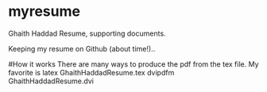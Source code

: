 # myresume
Ghaith Haddad Resume, supporting documents.

Keeping my resume on Github (about time!)..

#How it works
There are many ways to produce the pdf from the tex file. My favorite is
latex GhaithHaddadResume.tex
dvipdfm GhaithHaddadResume.dvi

